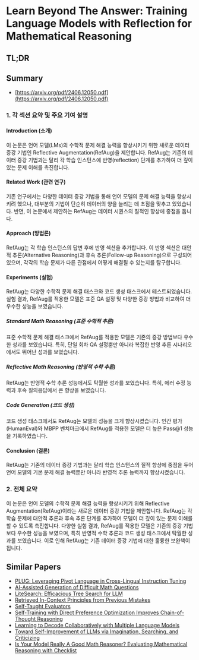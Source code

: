 # Learn Beyond The Answer: Training Language Models with Reflection for Mathematical Reasoning
## TL;DR
## Summary
- [https://arxiv.org/pdf/2406.12050.pdf](https://arxiv.org/pdf/2406.12050.pdf)

### 1. 각 섹션 요약 및 주요 기여 설명

#### Introduction (소개)
이 논문은 언어 모델(LMs)의 수학적 문제 해결 능력을 향상시키기 위한 새로운 데이터 증강 기법인 Reflective Augmentation(RefAug)을 제안합니다. RefAug는 기존의 데이터 증강 기법과는 달리 각 학습 인스턴스에 반영(reflection) 단계를 추가하여 더 깊이 있는 문제 이해를 촉진합니다.

#### Related Work (관련 연구)
기존 연구에서는 다양한 데이터 증강 기법을 통해 언어 모델의 문제 해결 능력을 향상시키려 했으나, 대부분의 기법이 단순히 데이터의 양을 늘리는 데 초점을 맞추고 있었습니다. 반면, 이 논문에서 제안하는 RefAug는 데이터 시퀀스의 질적인 향상에 중점을 둡니다.

#### Approach (방법론)
RefAug는 각 학습 인스턴스의 답변 후에 반영 섹션을 추가합니다. 이 반영 섹션은 대안적 추론(Alternative Reasoning)과 후속 추론(Follow-up Reasoning)으로 구성되어 있으며, 각각의 학습 문제가 다른 관점에서 어떻게 해결될 수 있는지를 탐구합니다.

#### Experiments (실험)
RefAug는 다양한 수학적 문제 해결 태스크와 코드 생성 태스크에서 테스트되었습니다. 실험 결과, RefAug를 적용한 모델은 표준 QA 설정 및 다양한 증강 방법과 비교하여 더 우수한 성능을 보였습니다.

##### Standard Math Reasoning (표준 수학적 추론)
표준 수학적 문제 해결 태스크에서 RefAug를 적용한 모델은 기존의 증강 방법보다 우수한 성과를 보였습니다. 특히, 단일 회차 QA 설정뿐만 아니라 복잡한 반영 추론 시나리오에서도 뛰어난 성과를 보였습니다.

##### Reflective Math Reasoning (반영적 수학 추론)
RefAug는 반영적 수학 추론 성능에서도 탁월한 성과를 보였습니다. 특히, 에러 수정 능력과 후속 질의응답에서 큰 향상을 보였습니다.

##### Code Generation (코드 생성)
코드 생성 태스크에서도 RefAug는 모델의 성능을 크게 향상시켰습니다. 인간 평가(HumanEval)와 MBPP 벤치마크에서 RefAug를 적용한 모델은 더 높은 Pass@1 성능을 기록하였습니다.

#### Conclusion (결론)
RefAug는 기존의 데이터 증강 기법과는 달리 학습 인스턴스의 질적 향상에 중점을 두어 언어 모델의 기본 문제 해결 능력뿐만 아니라 반영적 추론 능력까지 향상시켰습니다.

### 2. 전체 요약
이 논문은 언어 모델의 수학적 문제 해결 능력을 향상시키기 위해 Reflective Augmentation(RefAug)이라는 새로운 데이터 증강 기법을 제안합니다. RefAug는 각 학습 문제에 대안적 추론과 후속 추론 단계를 추가하여 모델이 더 깊이 있는 문제 이해를 할 수 있도록 촉진합니다. 다양한 실험 결과, RefAug를 적용한 모델은 기존의 증강 기법보다 우수한 성능을 보였으며, 특히 반영적 수학 추론과 코드 생성 태스크에서 탁월한 성과를 보였습니다. 이로 인해 RefAug는 기존 데이터 증강 기법에 대한 훌륭한 보완책이 됩니다.

## Similar Papers
- [PLUG: Leveraging Pivot Language in Cross-Lingual Instruction Tuning](2311.08711.md)
- [AI-Assisted Generation of Difficult Math Questions](2407.21009.md)
- [LiteSearch: Efficacious Tree Search for LLM](2407.00320.md)
- [Retrieved In-Context Principles from Previous Mistakes](2407.05682.md)
- [Self-Taught Evaluators](2408.02666.md)
- [Self-Training with Direct Preference Optimization Improves Chain-of-Thought Reasoning](2407.18248.md)
- [Learning to Decode Collaboratively with Multiple Language Models](2403.03870.md)
- [Toward Self-Improvement of LLMs via Imagination, Searching, and Criticizing](2404.12253.md)
- [Is Your Model Really A Good Math Reasoner? Evaluating Mathematical Reasoning with Checklist](2407.08733.md)
